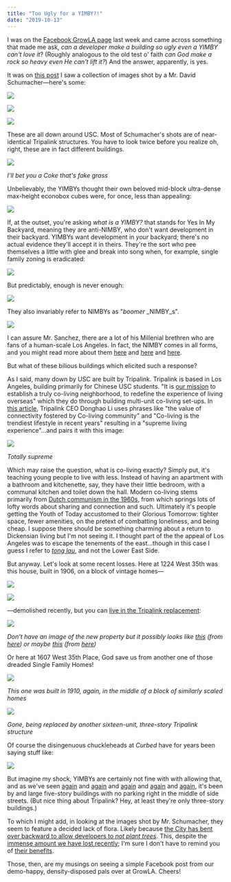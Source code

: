 ```yaml
---
title: "Too Ugly for a YIMBY?!"
date: "2019-10-13"
---
```


I was on the [Facebook GrowLA page](https://www.facebook.com/groups/GrowLA/) last week and came across something that made me ask, _can a developer make a building so ugly even a YIMBY can't love it_? (Roughly analogous to the old test o' faith _can God make a rock so heavy even He can't lift it?_) And the answer, apparently, is yes.

It was on [this post](https://www.facebook.com/groups/GrowLA/permalink/2369103180008356/) I saw a collection of images shot by a Mr. David Schumacher—here's some:

![](images/Screen-Shot-2019-10-12-at-5.07.46-PM-1024x577.jpg)

![](images/Screen-Shot-2019-10-12-at-5.08.14-PM-1024x580.jpg)

![](images/Screen-Shot-2019-10-12-at-5.08.00-PM-1024x578.jpg)

These are all down around USC. Most of Schumacher's shots are of near-identical Tripalink structures. You have to look twice before you realize oh, right, these are in fact different buildings.

![](images/Screen-Shot-2019-10-12-at-5.11.10-PM-601x1024.jpg)

_I'll bet you a Coke that's fake grass_

Unbelievably, the YIMBYs thought their own beloved mid-block ultra-dense max-height econobox cubes were, for once, less than appealing:

![](images/ecd00-screen-shot-2019-10-12-at-6.23.58-pm.jpg)

If, at the outset, you're asking _what is a YIMBY?_ that stands for Yes In My Backyard, meaning they are anti-NIMBY, who don't want development in their backyard. YIMBYs want development in _your_ backyard; there's no actual evidence they'll accept it in theirs. They're the sort who pee themselves a little with glee and break into song when, for example, single family zoning is eradicated:

![](images/30d87-screen-shot-2019-10-10-at-7.59.24-pm.jpg)

But predictably, enough is never enough:

![](images/7d219-screen-shot-2019-10-10-at-8.03.22-pm.jpg)

They also invariably refer to NIMBYs as "_boomer_ _NIMBY_s".

![](images/451db-screen-shot-2019-10-12-at-7.21.50-pm.jpg)

I can assure Mr. Sanchez, there are a lot of his Millenial brethren who are fans of a human-scale Los Angeles. In fact, the NIMBY comes in all forms, and you might read more about them [here](https://www.washingtonpost.com/posteverything/wp/2014/10/23/stop-hating-on-nimbys-theyre-saving-communities/) and [here](https://www.planetizen.com/node/46846/defense-nimby) and [here](https://www.latimes.com/opinion/op-ed/la-oe-spitzer-homelessnes-oc-20180531-story.html).

But what of these bilious buildings which elicited such a response?

As I said, many down by USC are built by Tripalink. Tripalink is based in Los Angeles, building primarily for Chinese USC students. "It is [our mission](https://www.linkedin.com/company/tripalink-corp?trk=public_profile_topcard_current_company) to establish a truly co-living neighborhood, to redefine the experience of living overseas" which they do through building multi-unit co-living set-ups. In [this article](https://www.prnewswire.com/news-releases/tripalink-the-millennials-inspired-co-living-start-up-launches-with-5-million-in-funding-300816834.html), Tripalink CEO Donghao Li uses phrases like "the value of connectivity fostered by Co-living community" and "Co-living is the trendiest lifestyle in recent years" resulting in a "supreme living experience"...and pairs it with this image:

![](images/72f37-screen-shot-2019-10-12-at-8.53.22-pm.jpg)

_Totally supreme_

Which may raise the question, what is co-living exactly? Simply put, it's teaching young people to live with less. Instead of having an apartment with a bathroom and kitchenette, say, they have their little bedroom, with a communal kitchen and toilet down the hall. Modern co-living stems primarily from [Dutch communism in the 1960s](http://onesharedhouse.com/thestory/what-is-co-living/), from which springs lots of lofty words about sharing and connection and such. Ultimately it's people getting the Youth of Today accustomed to their Glorious Tomorrow: tighter space, fewer amenities, on the pretext of combatting loneliness, and being cheap. I suppose there should be something charming about a return to Dickensian living but I'm not seeing it. I thought part of the the appeal of Los Angeles was to escape the tenements of the east...though in this case I guess I refer to _[tong lau](https://en.wikipedia.org/wiki/Tong_lau)_, and not the Lower East Side.

But anyway. Let's look at some recent losses. Here at 1224 West 35th was this house, built in 1906, on a block of vintage homes—

![](images/1f18d-screen-shot-2019-10-12-at-8.09.09-pm.jpg)

![](images/Screen-Shot-2019-10-12-at-8.00.41-PM-1024x205.jpg)

—demolished recently, but you can [live in the Tripalink replacement](https://www.showmetherent.com/1224-W-35Th-St-Los-Angeles-CA-90007):

![](images/2a43b-screen-shot-2019-10-12-at-8.14.50-pm.jpg)

_Don't have an image of the new property but it possibly looks like_ [_this_](https://ocbj.media.clients.ellingtoncms.com/img/photos/2019/03/25/Tripalink_collage_670_t670.jpg?b3f6a5d7692ccc373d56e40cf708e3fa67d9af9d) _(from_ [_here_](https://labusinessjournal.com/photos/2019/mar/25/42356/)_) or maybe_ [_this_](https://prnewswire2-a.akamaihd.net/p/1893751/sp/189375100/thumbnail/entry_id/1_qp07hcsu/def_height/1000/def_width/1545/version/100011/type/1) _(from_ [_here_](https://www.prnewswire.com/news-releases/tripalink-raised-5-million-to-build-the-next-wework-in-housing-industry-300819687.html)_)_

Or here at 1607 West 35th Place, God save us from another one of those dreaded Single Family Homes!

![](images/Screen-Shot-2019-10-12-at-8.26.05-PM-1024x698.jpg)

_This one was built in 1910, again, in the middle of a block of similarly scaled homes_

![](images/Screen-Shot-2019-10-12-at-8.25.07-PM-1024x577.jpg)

_Gone, being replaced by another sixteen-unit, three-story Tripalink structure_

Of course the disingenuous chuckleheads at _Curbed_ have for years been saying stuff like:

![](images/dde0d-screen-shot-2019-10-13-at-12.55.18-pm.jpg)

But imagine my shock, YIMBYs are certainly not fine with with allowing that, and as we've seen [again](https://www.riplosangeles.com/2019/09/27/226-n-berendo-st/) and [again](https://www.riplosangeles.com/2019/09/30/what-in-the-actual-hell-los-angeles/) and [again](https://www.riplosangeles.com/2019/09/18/1723-n-wilcox/) and [again](https://www.riplosangeles.com/2019/09/06/371-n-st-andrews-update/) and [again](https://www.riplosangeles.com/2019/09/23/how-we-do-our-demolitions/), it's been by and large five-story buildings with no parking right in the middle of side streets. (But nice thing about Tripalink? Hey, at least they're only three-story buildings.)

To which I might add, in looking at the images shot by Mr. Schumacher, they seem to feature a decided lack of flora. Likely because [the City has bent over backward to allow developers to _not plant trees_](https://www.latimes.com/local/lanow/la-me-ln-fee-removal-tree-20180514-story.html). This, despite the [immense amount we have lost recently](https://news.usc.edu/120872/mass-produced-dwellings-home-expansion-reduce-l-a-areas-residential-green-cover/); I'm sure I don't have to remind you of [their benefits](https://www.bbc.com/news/science-environment-37813709).

Those, then, are my musings on seeing a simple Facebook post from our demo-happy, density-disposed pals over at GrowLA. Cheers!
